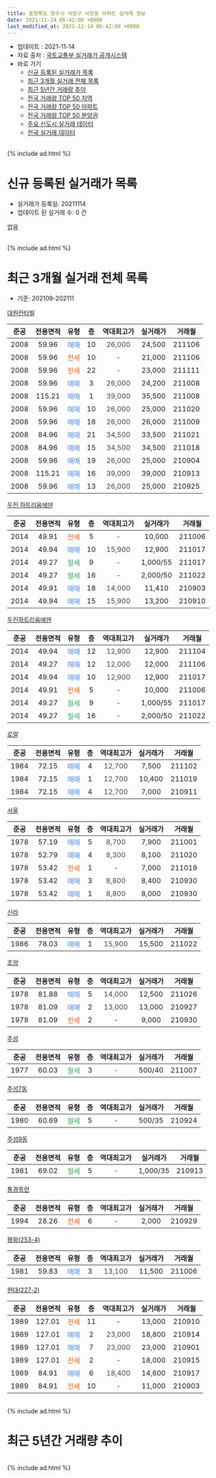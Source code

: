 ```yaml
---
title: 충청북도 청주시 서원구 사창동 아파트 실거래 정보
date: 2021-11-14 06:42:08 +0900
last_modified_at: 2021-11-14 06:42:08 +0900
---
```


* 업데이트 : 2021-11-14
* 자료 출처 : [국토교통부 실거래가 공개시스템](http://rt.molit.go.kr)
* 바로 가기
    * [신규 등록된 실거래가 목록](#신규-등록된-실거래가-목록)
    * [최근 3개월 실거래 전체 목록](#최근-3개월-실거래-전체-목록)
    * [최근 5년간 거래량 추이](#최근-5년간-거래량-추이)
    * [전국 거래량 TOP 50 지역](https://inasie.github.io/apt-trade-info/최근-3개월-전국에서-가장-거래가-많이-발생한-지역)
    * [전국 거래량 TOP 50 아파트](https://inasie.github.io/apt-trade-info/최근-3개월-전국에서-가장-거래가-많이-발생한-아파트)
    * [전국 거래량 TOP 50 분양권](https://inasie.github.io/apt-trade-info/최근-3개월-전국에서-가장-거래가-많이-발생한-분양권)
    * [주요 신도시 실거래 데이터](https://inasie.github.io/apt-trade-info/주요-신도시)
    * [전국 실거래 데이터](https://inasie.github.io/apt-trade-info/전국)
<br>
{% include ad.html %}
<br>

# 신규 등록된 실거래가 목록
* 실거래가 등록일: 20211114
* 업데이트 된 실거래 수: 0 건

없음

<br>
{% include ad.html %}
<br>

# 최근 3개월 실거래 전체 목록
* 기준: 202109-202111


[대원칸타빌](https://search.naver.com/search.naver?query=%EC%B6%A9%EC%B2%AD%EB%B6%81%EB%8F%84+%EC%B2%AD%EC%A3%BC%EC%8B%9C+%EC%84%9C%EC%9B%90%EA%B5%AC+%EC%82%AC%EC%B0%BD%EB%8F%99+%EB%8C%80%EC%9B%90%EC%B9%B8%ED%83%80%EB%B9%8C)

|준공|전용면적|유형|층|역대최고가|실거래가|거래월|
|:---:|:---:|:---:|:---:|:---:|:---:|:---:|
|2008|59.96|<span style="color:#4285f3">매매</span>|10|<span style="color:#444444">26,000</span>|24,500|211106|
|2008|59.96|<span style="color:#ff5a00">전세</span>|10|<span style="color:#444444">-</span>|21,000|211106|
|2008|59.96|<span style="color:#ff5a00">전세</span>|22|<span style="color:#444444">-</span>|23,000|211111|
|2008|59.96|<span style="color:#4285f3">매매</span>|3|<span style="color:#444444">26,000</span>|24,200|211008|
|2008|115.21|<span style="color:#4285f3">매매</span>|1|<span style="color:#444444">39,000</span>|35,500|211008|
|2008|59.96|<span style="color:#4285f3">매매</span>|10|<span style="color:#444444">26,000</span>|25,000|211020|
|2008|59.96|<span style="color:#4285f3">매매</span>|18|<span style="color:#444444">26,000</span>|26,000|211009|
|2008|84.96|<span style="color:#4285f3">매매</span>|21|<span style="color:#444444">34,500</span>|33,500|211021|
|2008|84.96|<span style="color:#4285f3">매매</span>|15|<span style="color:#444444">34,500</span>|34,500|211018|
|2008|59.96|<span style="color:#4285f3">매매</span>|19|<span style="color:#444444">26,000</span>|25,000|210904|
|2008|115.21|<span style="color:#4285f3">매매</span>|16|<span style="color:#444444">39,000</span>|39,000|210913|
|2008|59.96|<span style="color:#4285f3">매매</span>|13|<span style="color:#444444">26,000</span>|25,000|210925|

[두진 하트리움에덴](https://search.naver.com/search.naver?query=%EC%B6%A9%EC%B2%AD%EB%B6%81%EB%8F%84+%EC%B2%AD%EC%A3%BC%EC%8B%9C+%EC%84%9C%EC%9B%90%EA%B5%AC+%EC%82%AC%EC%B0%BD%EB%8F%99+%EB%91%90%EC%A7%84+%ED%95%98%ED%8A%B8%EB%A6%AC%EC%9B%80%EC%97%90%EB%8D%B4)

|준공|전용면적|유형|층|역대최고가|실거래가|거래월|
|:---:|:---:|:---:|:---:|:---:|:---:|:---:|
|2014|49.91|<span style="color:#ff5a00">전세</span>|5|<span style="color:#444444">-</span>|10,000|211006|
|2014|49.94|<span style="color:#4285f3">매매</span>|10|<span style="color:#444444">15,900</span>|12,900|211017|
|2014|49.27|<span style="color:#34a853">월세</span>|9|<span style="color:#444444">-</span>|1,000/55|211017|
|2014|49.27|<span style="color:#34a853">월세</span>|16|<span style="color:#444444">-</span>|2,000/50|211022|
|2014|49.91|<span style="color:#4285f3">매매</span>|18|<span style="color:#444444">14,000</span>|11,410|210903|
|2014|49.94|<span style="color:#4285f3">매매</span>|15|<span style="color:#444444">15,900</span>|13,200|210910|

[두진하트리움에덴](https://search.naver.com/search.naver?query=%EC%B6%A9%EC%B2%AD%EB%B6%81%EB%8F%84+%EC%B2%AD%EC%A3%BC%EC%8B%9C+%EC%84%9C%EC%9B%90%EA%B5%AC+%EC%82%AC%EC%B0%BD%EB%8F%99+%EB%91%90%EC%A7%84%ED%95%98%ED%8A%B8%EB%A6%AC%EC%9B%80%EC%97%90%EB%8D%B4)

|준공|전용면적|유형|층|역대최고가|실거래가|거래월|
|:---:|:---:|:---:|:---:|:---:|:---:|:---:|
|2014|49.94|<span style="color:#4285f3">매매</span>|12|<span style="color:#444444">12,900</span>|12,900|211104|
|2014|49.27|<span style="color:#4285f3">매매</span>|12|<span style="color:#444444">12,000</span>|12,000|211106|
|2014|49.94|<span style="color:#4285f3">매매</span>|10|<span style="color:#444444">12,900</span>|12,900|211017|
|2014|49.91|<span style="color:#ff5a00">전세</span>|5|<span style="color:#444444">-</span>|10,000|211006|
|2014|49.27|<span style="color:#34a853">월세</span>|9|<span style="color:#444444">-</span>|1,000/55|211017|
|2014|49.27|<span style="color:#34a853">월세</span>|16|<span style="color:#444444">-</span>|2,000/50|211022|

[로얄](https://search.naver.com/search.naver?query=%EC%B6%A9%EC%B2%AD%EB%B6%81%EB%8F%84+%EC%B2%AD%EC%A3%BC%EC%8B%9C+%EC%84%9C%EC%9B%90%EA%B5%AC+%EC%82%AC%EC%B0%BD%EB%8F%99+%EB%A1%9C%EC%96%84)

|준공|전용면적|유형|층|역대최고가|실거래가|거래월|
|:---:|:---:|:---:|:---:|:---:|:---:|:---:|
|1984|72.15|<span style="color:#4285f3">매매</span>|4|<span style="color:#444444">12,700</span>|7,500|211102|
|1984|72.15|<span style="color:#4285f3">매매</span>|1|<span style="color:#444444">12,700</span>|10,400|211019|
|1984|72.15|<span style="color:#4285f3">매매</span>|4|<span style="color:#444444">12,700</span>|7,000|210911|

[서울](https://search.naver.com/search.naver?query=%EC%B6%A9%EC%B2%AD%EB%B6%81%EB%8F%84+%EC%B2%AD%EC%A3%BC%EC%8B%9C+%EC%84%9C%EC%9B%90%EA%B5%AC+%EC%82%AC%EC%B0%BD%EB%8F%99+%EC%84%9C%EC%9A%B8)

|준공|전용면적|유형|층|역대최고가|실거래가|거래월|
|:---:|:---:|:---:|:---:|:---:|:---:|:---:|
|1978|57.19|<span style="color:#4285f3">매매</span>|5|<span style="color:#444444">8,700</span>|7,900|211001|
|1978|52.79|<span style="color:#4285f3">매매</span>|4|<span style="color:#444444">8,300</span>|8,100|211020|
|1978|53.42|<span style="color:#ff5a00">전세</span>|1|<span style="color:#444444">-</span>|7,000|211019|
|1978|53.42|<span style="color:#4285f3">매매</span>|3|<span style="color:#444444">8,800</span>|8,400|210930|
|1978|53.42|<span style="color:#4285f3">매매</span>|1|<span style="color:#444444">8,800</span>|8,000|210930|

[신라](https://search.naver.com/search.naver?query=%EC%B6%A9%EC%B2%AD%EB%B6%81%EB%8F%84+%EC%B2%AD%EC%A3%BC%EC%8B%9C+%EC%84%9C%EC%9B%90%EA%B5%AC+%EC%82%AC%EC%B0%BD%EB%8F%99+%EC%8B%A0%EB%9D%BC)

|준공|전용면적|유형|층|역대최고가|실거래가|거래월|
|:---:|:---:|:---:|:---:|:---:|:---:|:---:|
|1986|78.03|<span style="color:#4285f3">매매</span>|1|<span style="color:#444444">15,900</span>|15,500|211022|

[조양](https://search.naver.com/search.naver?query=%EC%B6%A9%EC%B2%AD%EB%B6%81%EB%8F%84+%EC%B2%AD%EC%A3%BC%EC%8B%9C+%EC%84%9C%EC%9B%90%EA%B5%AC+%EC%82%AC%EC%B0%BD%EB%8F%99+%EC%A1%B0%EC%96%91)

|준공|전용면적|유형|층|역대최고가|실거래가|거래월|
|:---:|:---:|:---:|:---:|:---:|:---:|:---:|
|1978|81.88|<span style="color:#4285f3">매매</span>|5|<span style="color:#444444">14,000</span>|12,500|211026|
|1978|81.09|<span style="color:#4285f3">매매</span>|2|<span style="color:#444444">13,000</span>|13,000|210927|
|1978|81.09|<span style="color:#ff5a00">전세</span>|2|<span style="color:#444444">-</span>|9,000|210930|

[주성](https://search.naver.com/search.naver?query=%EC%B6%A9%EC%B2%AD%EB%B6%81%EB%8F%84+%EC%B2%AD%EC%A3%BC%EC%8B%9C+%EC%84%9C%EC%9B%90%EA%B5%AC+%EC%82%AC%EC%B0%BD%EB%8F%99+%EC%A3%BC%EC%84%B1)

|준공|전용면적|유형|층|역대최고가|실거래가|거래월|
|:---:|:---:|:---:|:---:|:---:|:---:|:---:|
|1977|60.03|<span style="color:#34a853">월세</span>|3|<span style="color:#444444">-</span>|500/40|211007|

[주성7동](https://search.naver.com/search.naver?query=%EC%B6%A9%EC%B2%AD%EB%B6%81%EB%8F%84+%EC%B2%AD%EC%A3%BC%EC%8B%9C+%EC%84%9C%EC%9B%90%EA%B5%AC+%EC%82%AC%EC%B0%BD%EB%8F%99+%EC%A3%BC%EC%84%B17%EB%8F%99)

|준공|전용면적|유형|층|역대최고가|실거래가|거래월|
|:---:|:---:|:---:|:---:|:---:|:---:|:---:|
|1980|60.69|<span style="color:#34a853">월세</span>|5|<span style="color:#444444">-</span>|500/35|210924|

[주성9동](https://search.naver.com/search.naver?query=%EC%B6%A9%EC%B2%AD%EB%B6%81%EB%8F%84+%EC%B2%AD%EC%A3%BC%EC%8B%9C+%EC%84%9C%EC%9B%90%EA%B5%AC+%EC%82%AC%EC%B0%BD%EB%8F%99+%EC%A3%BC%EC%84%B19%EB%8F%99)

|준공|전용면적|유형|층|역대최고가|실거래가|거래월|
|:---:|:---:|:---:|:---:|:---:|:---:|:---:|
|1981|69.02|<span style="color:#34a853">월세</span>|5|<span style="color:#444444">-</span>|1,000/35|210913|

[통경목련](https://search.naver.com/search.naver?query=%EC%B6%A9%EC%B2%AD%EB%B6%81%EB%8F%84+%EC%B2%AD%EC%A3%BC%EC%8B%9C+%EC%84%9C%EC%9B%90%EA%B5%AC+%EC%82%AC%EC%B0%BD%EB%8F%99+%ED%86%B5%EA%B2%BD%EB%AA%A9%EB%A0%A8)

|준공|전용면적|유형|층|역대최고가|실거래가|거래월|
|:---:|:---:|:---:|:---:|:---:|:---:|:---:|
|1994|28.26|<span style="color:#ff5a00">전세</span>|6|<span style="color:#444444">-</span>|2,000|210929|

[평화(253-4)](https://search.naver.com/search.naver?query=%EC%B6%A9%EC%B2%AD%EB%B6%81%EB%8F%84+%EC%B2%AD%EC%A3%BC%EC%8B%9C+%EC%84%9C%EC%9B%90%EA%B5%AC+%EC%82%AC%EC%B0%BD%EB%8F%99+%ED%8F%89%ED%99%94%28253-4%29)

|준공|전용면적|유형|층|역대최고가|실거래가|거래월|
|:---:|:---:|:---:|:---:|:---:|:---:|:---:|
|1981|59.83|<span style="color:#4285f3">매매</span>|3|<span style="color:#444444">13,100</span>|11,500|211006|


<script async src="//pagead2.googlesyndication.com/pagead/js/adsbygoogle.js"></script>
<!-- 기본 -->
<ins class="adsbygoogle"
     style="display:block"
     data-ad-client="ca-pub-2446590836940007"
     data-ad-slot="1659523306"
     data-ad-format="auto"
     data-full-width-responsive="true"></ins>
<script>
(adsbygoogle = window.adsbygoogle || []).push({});
</script>


[현대(227-2)](https://search.naver.com/search.naver?query=%EC%B6%A9%EC%B2%AD%EB%B6%81%EB%8F%84+%EC%B2%AD%EC%A3%BC%EC%8B%9C+%EC%84%9C%EC%9B%90%EA%B5%AC+%EC%82%AC%EC%B0%BD%EB%8F%99+%ED%98%84%EB%8C%80%28227-2%29)

|준공|전용면적|유형|층|역대최고가|실거래가|거래월|
|:---:|:---:|:---:|:---:|:---:|:---:|:---:|
|1989|127.01|<span style="color:#ff5a00">전세</span>|11|<span style="color:#444444">-</span>|13,000|210910|
|1989|127.01|<span style="color:#4285f3">매매</span>|2|<span style="color:#444444">23,000</span>|18,800|210914|
|1989|127.01|<span style="color:#4285f3">매매</span>|7|<span style="color:#444444">23,000</span>|23,000|210901|
|1989|127.01|<span style="color:#ff5a00">전세</span>|2|<span style="color:#444444">-</span>|18,000|210915|
|1989|84.91|<span style="color:#4285f3">매매</span>|6|<span style="color:#444444">18,400</span>|14,600|210917|
|1989|84.91|<span style="color:#ff5a00">전세</span>|10|<span style="color:#444444">-</span>|11,000|210903|


<br>
{% include ad.html %}
<br>

# 최근 5년간 거래량 추이


<div style="width:100%;">
    <canvas id="deal_progress" height="200"></canvas>
</div>

<script>
new Chart(document.getElementById("deal_progress"), {
    type: 'line',
    data: {
        labels: ['201611','201612','201701','201702','201703','201704','201705','201706','201707','201708','201709','201710','201711','201712','201801','201802','201803','201804','201805','201806','201807','201808','201809','201810','201811','201812','201901','201902','201903','201904','201905','201906','201907','201908','201909','201910','201911','201912','202001','202002','202003','202004','202005','202006','202007','202008','202009','202010','202011','202012','202101','202102','202103','202104','202105','202106','202107','202108','202109','202110','202111'],
        datasets: [{
            label: '매매',
            pointRadius: 1,
            data: [6, 10, 5, 9, 2, 5, 10, 6, 7, 13, 9, 3, 16, 8, 4, 9, 9, 7, 7, 8, 9, 4, 6, 9, 6, 5, 6, 2, 7, 8, 7, 7, 20, 3, 12, 10, 8, 11, 9, 14, 7, 11, 22, 14, 9, 11, 5, 12, 13, 12, 23, 19, 14, 32, 42, 16, 17, 36, 12, 14, 4],
            borderColor: "rgba(255, 201, 14, 1)",
            backgroundColor: "rgba(255, 201, 14, 0.5)",
            fill: false,
            lineTension: 0
        },{
            label: '전월세',
            pointRadius: 1,
            data: [9, 11, 8, 6, 8, 6, 9, 11, 10, 8, 8, 3, 6, 4, 10, 6, 6, 6, 7, 6, 3, 6, 3, 6, 6, 10, 10, 10, 7, 6, 6, 0, 9, 5, 9, 7, 6, 3, 9, 11, 6, 2, 3, 4, 7, 5, 0, 11, 4, 6, 10, 3, 6, 8, 12, 11, 6, 7, 7, 8, 2],
            borderColor: "rgba(0, 141, 185, 1)",
            backgroundColor: "rgba(0, 141, 185, 0.5)",
            fill: false,
            lineTension: 0
        }
        ]
    },
    options: {
        responsive: true,
        title: {
            display: false
        },
        tooltips: {
            mode: 'index',
            intersect: false
        },
        hover: {
            mode: 'nearest',
            intersect: true
        },
        scales: {
            xAxes: [{
                display: true,
                scaleLabel: {
                    display: true,
                    labelString: '년/월'
                }
            }],
            yAxes: [{
                display: true,
                ticks: {
                    suggestedMin: 0,
                },
                scaleLabel: {
                    display: true,
                    labelString: '실거래 수'
                }
            }]
        }
    }
});

</script>


<br>
{% include ad.html %}
<br>

